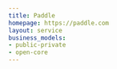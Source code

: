 ```yaml
---
title: Paddle
homepage: https://paddle.com
layout: service
business_models:
- public-private
- open-core
---
```


<!-- TODO -->
